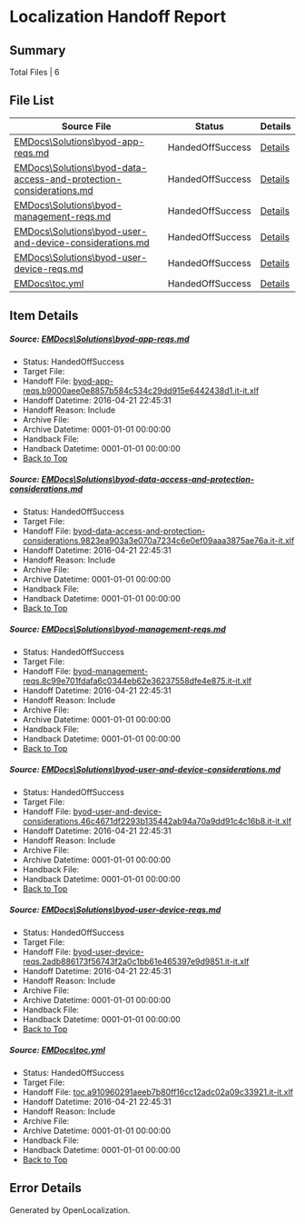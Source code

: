 # <a name='report-top'></a> Localization Handoff Report

## Summary
 Total Files | 6

## File List
 Source File | Status | Details 
 ----------- | ------ | ------- 
 [EMDocs\Solutions\byod-app-reqs.md](https://github.com/Microsoft/EMDocs-pr/blob/7585b9924aabd63114657a99552af9b3e47b0a80/EMDocs/Solutions/byod-app-reqs.md) | HandedOffSuccess | [Details](#a6a4a73495776c85a5288791a835d065460a928e63)
 [EMDocs\Solutions\byod-data-access-and-protection-considerations.md](https://github.com/Microsoft/EMDocs-pr/blob/7585b9924aabd63114657a99552af9b3e47b0a80/EMDocs/Solutions/byod-data-access-and-protection-considerations.md) | HandedOffSuccess | [Details](#80f76373302aeab8232de1a3a86fbeed88801ad664)
 [EMDocs\Solutions\byod-management-reqs.md](https://github.com/Microsoft/EMDocs-pr/blob/7585b9924aabd63114657a99552af9b3e47b0a80/EMDocs/Solutions/byod-management-reqs.md) | HandedOffSuccess | [Details](#55a0743f9be87d6e2a6c4d53448a5ff925ffc58170)
 [EMDocs\Solutions\byod-user-and-device-considerations.md](https://github.com/Microsoft/EMDocs-pr/blob/7585b9924aabd63114657a99552af9b3e47b0a80/EMDocs/Solutions/byod-user-and-device-considerations.md) | HandedOffSuccess | [Details](#04bcbc091faee51eca6ba2d9c234a4412eaf5f4672)
 [EMDocs\Solutions\byod-user-device-reqs.md](https://github.com/Microsoft/EMDocs-pr/blob/7585b9924aabd63114657a99552af9b3e47b0a80/EMDocs/Solutions/byod-user-device-reqs.md) | HandedOffSuccess | [Details](#731005198ffbe177ba65c47d79b6042593bcf3f673)
 [EMDocs\toc.yml](https://github.com/Microsoft/EMDocs-pr/blob/03e2325cb4088aa6d12ff1f2785228df93bbabba/EMDocs/toc.yml) | HandedOffSuccess | [Details](#9fc4359b7f4f2cb33d413c7e522a7804ffb29a7a323)

## Item Details
##### <a name='a6a4a73495776c85a5288791a835d065460a928e63'></a> Source: [EMDocs\Solutions\byod-app-reqs.md](https://github.com/Microsoft/EMDocs-pr/blob/7585b9924aabd63114657a99552af9b3e47b0a80/EMDocs/Solutions/byod-app-reqs.md)
* Status: HandedOffSuccess
* Target File: 
* Handoff File: [byod-app-reqs.b9000aee0e8857b584c534c29dd915e6442438d1.it-it.xlf](https://github.com/Microsoft/EM.handoff/blob/0865e8ddc42d1449be380386561655a99ff7e920/ol-handoff/Microsoft/EMDocs-pr.it-it/master/byod-app-reqs.b9000aee0e8857b584c534c29dd915e6442438d1.it-it.xlf)
* Handoff Datetime: 2016-04-21 22:45:31
* Handoff Reason: Include
* Archive File: 
* Archive Datetime: 0001-01-01 00:00:00
* Handback File: 
* Handback Datetime: 0001-01-01 00:00:00
* [Back to Top](#report-top)

##### <a name='80f76373302aeab8232de1a3a86fbeed88801ad664'></a> Source: [EMDocs\Solutions\byod-data-access-and-protection-considerations.md](https://github.com/Microsoft/EMDocs-pr/blob/7585b9924aabd63114657a99552af9b3e47b0a80/EMDocs/Solutions/byod-data-access-and-protection-considerations.md)
* Status: HandedOffSuccess
* Target File: 
* Handoff File: [byod-data-access-and-protection-considerations.9823ea903a3e070a7234c6e0ef09aaa3875ae76a.it-it.xlf](https://github.com/Microsoft/EM.handoff/blob/0865e8ddc42d1449be380386561655a99ff7e920/ol-handoff/Microsoft/EMDocs-pr.it-it/master/byod-data-access-and-protection-considerations.9823ea903a3e070a7234c6e0ef09aaa3875ae76a.it-it.xlf)
* Handoff Datetime: 2016-04-21 22:45:31
* Handoff Reason: Include
* Archive File: 
* Archive Datetime: 0001-01-01 00:00:00
* Handback File: 
* Handback Datetime: 0001-01-01 00:00:00
* [Back to Top](#report-top)

##### <a name='55a0743f9be87d6e2a6c4d53448a5ff925ffc58170'></a> Source: [EMDocs\Solutions\byod-management-reqs.md](https://github.com/Microsoft/EMDocs-pr/blob/7585b9924aabd63114657a99552af9b3e47b0a80/EMDocs/Solutions/byod-management-reqs.md)
* Status: HandedOffSuccess
* Target File: 
* Handoff File: [byod-management-reqs.8c99e701fdafa6c0344eb62e36237558dfe4e875.it-it.xlf](https://github.com/Microsoft/EM.handoff/blob/0865e8ddc42d1449be380386561655a99ff7e920/ol-handoff/Microsoft/EMDocs-pr.it-it/master/byod-management-reqs.8c99e701fdafa6c0344eb62e36237558dfe4e875.it-it.xlf)
* Handoff Datetime: 2016-04-21 22:45:31
* Handoff Reason: Include
* Archive File: 
* Archive Datetime: 0001-01-01 00:00:00
* Handback File: 
* Handback Datetime: 0001-01-01 00:00:00
* [Back to Top](#report-top)

##### <a name='04bcbc091faee51eca6ba2d9c234a4412eaf5f4672'></a> Source: [EMDocs\Solutions\byod-user-and-device-considerations.md](https://github.com/Microsoft/EMDocs-pr/blob/7585b9924aabd63114657a99552af9b3e47b0a80/EMDocs/Solutions/byod-user-and-device-considerations.md)
* Status: HandedOffSuccess
* Target File: 
* Handoff File: [byod-user-and-device-considerations.46c4671df2293b135442ab94a70a9dd91c4c16b8.it-it.xlf](https://github.com/Microsoft/EM.handoff/blob/0865e8ddc42d1449be380386561655a99ff7e920/ol-handoff/Microsoft/EMDocs-pr.it-it/master/byod-user-and-device-considerations.46c4671df2293b135442ab94a70a9dd91c4c16b8.it-it.xlf)
* Handoff Datetime: 2016-04-21 22:45:31
* Handoff Reason: Include
* Archive File: 
* Archive Datetime: 0001-01-01 00:00:00
* Handback File: 
* Handback Datetime: 0001-01-01 00:00:00
* [Back to Top](#report-top)

##### <a name='731005198ffbe177ba65c47d79b6042593bcf3f673'></a> Source: [EMDocs\Solutions\byod-user-device-reqs.md](https://github.com/Microsoft/EMDocs-pr/blob/7585b9924aabd63114657a99552af9b3e47b0a80/EMDocs/Solutions/byod-user-device-reqs.md)
* Status: HandedOffSuccess
* Target File: 
* Handoff File: [byod-user-device-reqs.2adb886173f56743f2a0c1bb61e465397e9d9851.it-it.xlf](https://github.com/Microsoft/EM.handoff/blob/0865e8ddc42d1449be380386561655a99ff7e920/ol-handoff/Microsoft/EMDocs-pr.it-it/master/byod-user-device-reqs.2adb886173f56743f2a0c1bb61e465397e9d9851.it-it.xlf)
* Handoff Datetime: 2016-04-21 22:45:31
* Handoff Reason: Include
* Archive File: 
* Archive Datetime: 0001-01-01 00:00:00
* Handback File: 
* Handback Datetime: 0001-01-01 00:00:00
* [Back to Top](#report-top)

##### <a name='9fc4359b7f4f2cb33d413c7e522a7804ffb29a7a323'></a> Source: [EMDocs\toc.yml](https://github.com/Microsoft/EMDocs-pr/blob/03e2325cb4088aa6d12ff1f2785228df93bbabba/EMDocs/toc.yml)
* Status: HandedOffSuccess
* Target File: 
* Handoff File: [toc.a910960291aeeb7b80ff16cc12adc02a09c33921.it-it.xlf](https://github.com/Microsoft/EM.handoff/blob/0865e8ddc42d1449be380386561655a99ff7e920/ol-handoff/Microsoft/EMDocs-pr.it-it/master/toc.a910960291aeeb7b80ff16cc12adc02a09c33921.it-it.xlf)
* Handoff Datetime: 2016-04-21 22:45:31
* Handoff Reason: Include
* Archive File: 
* Archive Datetime: 0001-01-01 00:00:00
* Handback File: 
* Handback Datetime: 0001-01-01 00:00:00
* [Back to Top](#report-top)


## Error Details

Generated by OpenLocalization.
